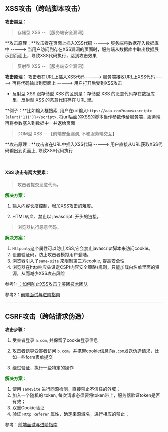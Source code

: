 ## XSS攻击（跨站脚本攻击）

**攻击类型：**

>  存储型 XSS -- 【服务端安全漏洞】

**攻击原理：**攻击者在页面上插入XSS代码 -----> 服务端将数据存入数据库中 -----> 当用户访问到存在XSS漏洞的页面时，服务端从数据库中取出数据展示到页面上，导致XSS代码执行，达到攻击效果



>  反射型 XSS -- 【服务端安全漏洞】

**攻击原理：** 攻击者在URL上插入XSS代码 -----> 服务端接收URL上XSS代码 -----> 再将代码输出到页面上  -----> 用户打开后受到XSS攻击



- 反射型 XSS 跟存储型 XSS 的区别是：存储型 XSS 的恶意代码存在数据库里，反射型 XSS 的恶意代码存在 URL 里。

**例子：**比如输入框搜索, 用户在url输入`https://aaa.com?name=<script>{alert('111')}</script>`, 将url后面的XSS的脚本当作参数传给服务端，服务端再将参数塞入到数据中一并返给页面



>  DOM型 XSS -- 【前端安全漏洞, 不和服务端交互】

**攻击原理：**攻击者在URL中插入XSS代码 -----> 用户直接从URL获取XSS代码输出到页面上, 导致XSS代码执行

 

#### XSS 攻击有两大要素：

> 攻击者提交恶意代码。

<span style="color: green; font-weight: bold">解决方案：</span>

1. 输入内容长度控制，增加XSS攻击的难度。

2. HTML转义、禁止以 javascript: 开头的链接。

   

> 浏览器执行恶意代码。

<span style="color: green; font-weight: bold">解决方案：</span>

1. `Httponly`这个属性可以防止XSS,它会禁止javascript脚本来访问cookie。
2. 设置验证码，防止攻击者模拟用户登陆。
3. 浏览器引入了` same-site ` 来限制第三方cookie, 提高安全性
4. 浏览器在http响应头设定CSP(内容安全策略)规则，只能加载白名单里面的资源，从而减少XSS攻击风险

参考1: [：如何防止XSS攻击？美团技术团队](https://www.cnblogs.com/meituantech/p/9718677.html) 

参考2：[前端面试与进阶指南](https://www.cxymsg.com/guide/security.html#%E5%85%B6%E4%BB%96-xss-%E9%98%B2%E8%8C%83%E6%8E%AA%E6%96%BD)

------




## CSRF攻击（跨站请求伪造）

**攻击步骤：** 

1. 受害者登录 `a.com`, 并保留了cookie登录信息
2. 攻击者诱导受害者访问 `b.com`，并携带cookie信息向`a.com`发送伪造请求，比如一些form表单提交

3. 绕过验证，执行一些特定的操作

<span style="color: green; font-weight: bold">解决方案：</span>

1. 使用 `sameSite` 进行同源检测，直接禁止不信任的外域；
2.  加入一个随机的 token, 每次请求必须要将token带上，服务器验证token是否有效；
3. 双重Cookie验证
4. 验证 `Http Referer` 属性，确定来源域名，进行相应的禁止；

参考：[前端面试与进阶指南](https://www.cxymsg.com/guide/security.html#%E5%A6%82%E4%BD%95%E9%A2%84%E9%98%B2csrf)

